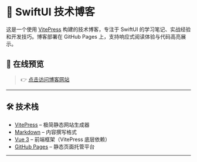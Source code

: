 # 📘 SwiftUI 技术博客

这是一个使用 [VitePress](https://vitepress.dev/) 构建的技术博客，专注于 SwiftUI 的学习笔记、实战经验和开发技巧。博客部署在 GitHub Pages 上，支持响应式阅读体验与代码高亮展示。

## 🌟 在线预览

> 👉 [点击访问博客网站](https://swiftuix.com)

---

## 🛠️ 技术栈

- [VitePress](https://vitepress.dev/) – 极简静态网站生成器
- [Markdown](https://markdown.com.cn/) – 内容撰写格式
- [Vue 3](https://vuejs.org/) – 前端框架（VitePress 底层依赖）
- [GitHub Pages](https://pages.github.com/) – 静态页面托管平台

---
